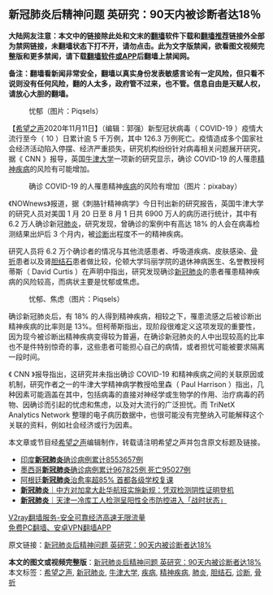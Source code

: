  <h2>新冠肺炎后精神问题 英研究：90天内被诊断者达18％</h2> <p class="notice"><b>大陆网友注意：本文中的链接除此处和文末的<a href="https://github.com/bannedbook/fanqiang" >翻墙</a>软件下载和<a href="https://github.com/killgcd/justmysocks/blob/master/README.md">翻墙推荐</a>链接外全部为禁网链接，未翻墙状态下打不开，请勿点击。此为文字版禁闻，欲看图文视频完整版和更多禁闻，请下载<a href="https://github.com/bannedbook/fanqiang">翻墙软件或APP</a>后翻墙上禁闻网。</p><p>备注：翻墙看新闻非常安全，翻墙以真实身份发表敏感言论有一定风险，但只看不说则没有任何风险，翻的人太多，政府管不过来，也不管。信息自由是天赋人权，请放心大胆的翻墙。</b></p>  <div class="entry"> <figure><figcaption>忧郁（图片：Piqsels）</figcaption></figure> <p>【<span class='wp_keywordlink_affiliate'><a href="https://www.soundofhope.org" title="希望之声" target="_blank">希望之声</a></span>2020年11月11日】（编辑：郭强）新型冠状病毒（ COVID-19 ）疫情大流行至今（ 10 ）日累计逾 5 千万例，其中 126.3 万例死亡。疫情造成多个国家社会经济活动陷入停摆、经济严重损失，研究机构纷纷针对病毒相关问题展开研究，据《 CNN 》报导，英国<a href="https://www.bannedbook.org/bnews/tag/%e7%89%9b%e6%b4%a5%e5%a4%a7%e5%ad%a6/" class="st_tag internal_tag" rel="tag" title="标签 牛津大学 下的日志">牛津大学</a>一项新的研究显示，确诊 COVID-19 的人罹患<a href="https://www.bannedbook.org/bnews/tag/%E7%B2%BE%E7%A5%9E%E7%96%BE%E7%97%85/" class="st_tag internal_tag" rel="tag" title="标签 精神疾病 下的日志">精神疾病</a>的风险有可能增加。</p> <figure><figcaption>确诊 COVID-19 的人罹患精神<a href="https://www.bannedbook.org/bnews/tag/%e7%96%be%e7%97%85/" class="st_tag internal_tag" rel="tag" title="标签 疾病 下的日志">疾病</a>的风险有增加（图片：pixabay）</figcaption></figure> <p>《NOWnews》报道，据《刺胳针精神病学》今日刊出新的研究报告，英国牛津大学的研究人员对美国 1 月 20 日至 8 月 1 日共 6900 万人的病历进行统计，其中有 6.2 万人确诊新冠<a href="https://www.bannedbook.org/bnews/tag/%e8%82%ba%e7%82%8e/" class="st_tag internal_tag" rel="tag" title="标签 肺炎 下的日志">肺炎</a>，研究发现，曾确诊的案例中有高达 18% 的人会在病毒检测结果出炉后 3 个月内，被<a href="https://www.bannedbook.org/bnews/tag/%E8%AF%8A%E6%96%AD/" class="st_tag internal_tag" rel="tag" title="标签 诊断 下的日志">诊断</a>出程度不一的精神疾病。</p>  <p>研究人员将 6.2 万个确诊者的情况与其他流感患者、呼吸道疾病、皮肤感染、<a href="https://www.bannedbook.org/bnews/tag/%E9%AA%A8%E6%8A%98/" class="st_tag internal_tag" rel="tag" title="标签 骨折 下的日志">骨折</a>患者以及肾<a href="https://www.bannedbook.org/bnews/tag/%e8%83%86%e7%bb%93%e7%9f%b3/" class="st_tag internal_tag" rel="tag" title="标签 胆结石 下的日志">胆结石</a>患者做比较，伦顿大学玛丽学院的退休神病医生、名誉教授柯蒂斯（ David Curtis ）在声明中指出，研究发现确诊<a href="https://www.bannedbook.org/bnews/tag/%e6%96%b0%e5%86%a0%e8%82%ba%e7%82%8e/" class="st_tag internal_tag" rel="tag" title="标签 新冠肺炎 下的日志">新冠肺炎</a>的患者罹患精神疾病的风险较高，而病状主要是忧郁或焦虑。</p> <figure><figcaption>忧郁、焦虑（图片：Piqsels）</figcaption></figure> <p>确诊新冠肺炎后，有 18% 的人得到精神疾病，相较之下，罹患流感之后被诊断出精神疾病的比率则是 13%。但柯蒂斯指出，现阶段很难定义这项发现的重要性，因为现今被诊断出精神疾病变得较为普遍，在确诊新冠肺炎的人中出现较高的比率也不是件特别惊奇的事，这些患者可能担心自己的病情，或者担忧可能被要求隔离一段时间。</p>  <p>《 CNN 》报导指出，这研究并未指出确诊 COVID-19 和精神疾病之间的关联原因或机制，研究作者之一的牛津大学精神病学教授哈里森（ Paul Harrison ）指出，几种因素可能涵盖在其中，包括病毒的直接对神经学或生物学的作用、治疗病毒的药物、因确诊而引起的忧虑和焦虑，以及对大流行的广泛担忧。而 TriNetX Analytics Network 整理的电子病历数据中，也很可能没有完整纳入可能解释这个关联的资料，例如社会经济或行为因素。</p> <p>本文章或节目经<a href="https://www.bannedbook.org/bnews/tag/%e5%b8%8c%e6%9c%9b%e4%b9%8b%e5%a3%b0/" class="st_tag internal_tag" rel="tag" title="标签 希望之声 下的日志">希望之声</a>编辑制作，转载请注明希望之声并包含原文标题及链接。</p>  <ul class='op-related-articles' title='相关阅读'> <li><a href='https://www.bannedbook.org/bnews/baitai/20201109/1428286.html' target='_blank'>印度<b>新冠肺炎</b>确诊病例累计8553657例</a></li> <li><a href='https://www.bannedbook.org/bnews/baitai/20201109/1428280.html' target='_blank'>墨西哥<b>新冠肺炎</b>确诊病例累计967825例 死亡95027例</a></li> <li><a href='https://www.bannedbook.org/bnews/baitai/20201109/1428116.html' target='_blank'>阿根廷<b>新冠肺炎</b>治愈率超85% 首都各级学校复课</a></li> <li><a href='https://www.bannedbook.org/bnews/baitai/20201108/1427968.html' target='_blank'><b>新冠肺炎</b>｜中方对加拿大赴华航班实施新规：凭双检测阴性证明登机</a></li> <li><a href='https://www.bannedbook.org/bnews/baitai/20201108/1427965.html' target='_blank'><b>新冠肺炎</b>｜天津一冷库工人检测呈阳性全市防控进入「战时状态」</a></li> </ul> <p class="texttj"> <a href="https://www.bannedbook.org/forum23/topic22702.html" target="_blank">V2ray翻墙服务-安全可靠经济高速无限流量</a><br/> <a href="https://github.com/bannedbook/fanqiang/wiki/%E7%A6%81%E9%97%BB%E7%BD%91%E5%AE%89%E5%8D%93%E7%BF%BB%E5%A2%99%E6%96%B0%E9%97%BBAPP" target="_blank">免费PC翻墙、安卓VPN翻墙APP</a></p><p>原文链接：<a class="src_link"  href="https://www.soundofhope.org/post/441214" target="_blank">新冠肺炎后精神问题 英研究：90天内被诊断者达18%</a></p><a name='sharetosocial'></a>       <div><b>本文的图文或视频完整版</b>：<a href='https://www.bannedbook.org/bnews/comments/20201111/1429385.html'>新冠肺炎后精神问题 英研究：90天内被诊断者达18%</a></div>  </div><!--END ENTRY--> <div class="postfooter"> <div>本文标签：<a href="https://www.bannedbook.org/bnews/tag/%e5%b8%8c%e6%9c%9b%e4%b9%8b%e5%a3%b0/" rel="tag">希望之声</a>, <a href="https://www.bannedbook.org/bnews/tag/%e6%96%b0%e5%86%a0%e8%82%ba%e7%82%8e/" rel="tag">新冠肺炎</a>, <a href="https://www.bannedbook.org/bnews/tag/%e7%89%9b%e6%b4%a5%e5%a4%a7%e5%ad%a6/" rel="tag">牛津大学</a>, <a href="https://www.bannedbook.org/bnews/tag/%e7%96%be%e7%97%85/" rel="tag">疾病</a>, <a href="https://www.bannedbook.org/bnews/tag/%E7%B2%BE%E7%A5%9E%E7%96%BE%E7%97%85/" rel="tag">精神疾病</a>, <a href="https://www.bannedbook.org/bnews/tag/%e8%82%ba%e7%82%8e/" rel="tag">肺炎</a>, <a href="https://www.bannedbook.org/bnews/tag/%e8%83%86%e7%bb%93%e7%9f%b3/" rel="tag">胆结石</a>, <a href="https://www.bannedbook.org/bnews/tag/%E8%AF%8A%E6%96%AD/" rel="tag">诊断</a>, <a href="https://www.bannedbook.org/bnews/tag/%E9%AA%A8%E6%8A%98/" rel="tag">骨折</a></div>  </div><!--END POSTFOOTER--> 